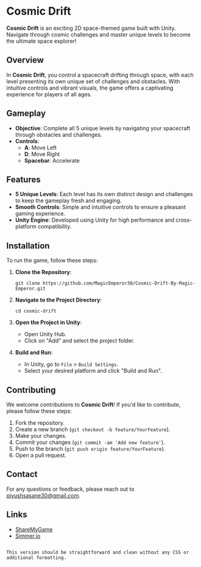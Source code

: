 
# Cosmic Drift

**Cosmic Drift** is an exciting 2D space-themed game built with Unity. Navigate through cosmic challenges and master unique levels to become the ultimate space explorer!

## Overview

In **Cosmic Drift**, you control a spacecraft drifting through space, with each level presenting its own unique set of challenges and obstacles. With intuitive controls and vibrant visuals, the game offers a captivating experience for players of all ages.

## Gameplay

- **Objective**: Complete all 5 unique levels by navigating your spacecraft through obstacles and challenges.
- **Controls**:
  - **A**: Move Left
  - **D**: Move Right
  - **Spacebar**: Accelerate

## Features

- **5 Unique Levels**: Each level has its own distinct design and challenges to keep the gameplay fresh and engaging.
- **Smooth Controls**: Simple and intuitive controls to ensure a pleasant gaming experience.
- **Unity Engine**: Developed using Unity for high performance and cross-platform compatibility.

## Installation

To run the game, follow these steps:

1. **Clone the Repository**:
   ```
   git clone https://github.com/MagicEmperor30/Cosmic-Drift-By-Magic-Emperor.git
   ```
   
2. **Navigate to the Project Directory**:
   ```
   cd cosmic-drift
   ```

3. **Open the Project in Unity**:
   - Open Unity Hub.
   - Click on "Add" and select the project folder.

4. **Build and Run**:
   - In Unity, go to `File` > `Build Settings`.
   - Select your desired platform and click "Build and Run".

## Contributing

We welcome contributions to **Cosmic Drift**! If you'd like to contribute, please follow these steps:

1. Fork the repository.
2. Create a new branch (`git checkout -b feature/YourFeature`).
3. Make your changes.
4. Commit your changes (`git commit -am 'Add new feature'`).
5. Push to the branch (`git push origin feature/YourFeature`).
6. Open a pull request.

## Contact

For any questions or feedback, please reach out to [piyushsasane30@gmail.com](mailto:piyushsasane30@gmail.com).

## Links

- [ShareMyGame](https://sharemygame.com/@MagicEmperor30/cosmic-drift-project-by-magicemperor30)
- [Simmer.io](https://simmer.io/@MagicEmperor30/cosmic-drift-project-by-magicemperor30)
```

This version should be straightforward and clean without any CSS or additional formatting.
